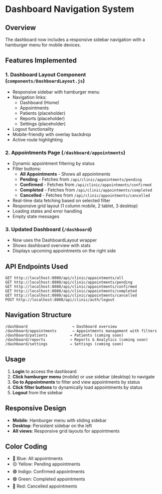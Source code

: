 # Dashboard Navigation System

## Overview
The dashboard now includes a responsive sidebar navigation with a hamburger menu for mobile devices.

## Features Implemented

### 1. **Dashboard Layout Component** (`components/DashboardLayout.js`)
- Responsive sidebar with hamburger menu
- Navigation links:
  - Dashboard (Home)
  - Appointments
  - Patients (placeholder)
  - Reports (placeholder)
  - Settings (placeholder)
- Logout functionality
- Mobile-friendly with overlay backdrop
- Active route highlighting

### 2. **Appointments Page** (`/dashboard/appointments`)
- Dynamic appointment filtering by status
- Filter buttons:
  - **All Appointments** - Shows all appointments
  - **Pending** - Fetches from `/api/clinic/appointments/pending`
  - **Confirmed** - Fetches from `/api/clinic/appointments/confirmed`
  - **Completed** - Fetches from `/api/clinic/appointments/completed`
  - **Cancelled** - Fetches from `/api/clinic/appointments/cancelled`
- Real-time data fetching based on selected filter
- Responsive grid layout (1 column mobile, 2 tablet, 3 desktop)
- Loading states and error handling
- Empty state messages

### 3. **Updated Dashboard** (`/dashboard`)
- Now uses the DashboardLayout wrapper
- Shows dashboard overview with stats
- Displays upcoming appointments on the right side

## API Endpoints Used

```
GET http://localhost:8080/api/clinic/appointments/all
GET http://localhost:8080/api/clinic/appointments/pending
GET http://localhost:8080/api/clinic/appointments/confirmed
GET http://localhost:8080/api/clinic/appointments/completed
GET http://localhost:8080/api/clinic/appointments/cancelled
POST http://localhost:8080/api/clinic/auth/logout
```

## Navigation Structure

```
/dashboard                    → Dashboard overview
/dashboard/appointments       → Appointments management with filters
/dashboard/patients          → Patients (coming soon)
/dashboard/reports           → Reports & Analytics (coming soon)
/dashboard/settings          → Settings (coming soon)
```

## Usage

1. **Login** to access the dashboard
2. **Click hamburger menu** (mobile) or use sidebar (desktop) to navigate
3. **Go to Appointments** to filter and view appointments by status
4. **Click filter buttons** to dynamically load appointments by status
5. **Logout** from the sidebar

## Responsive Design
- **Mobile**: Hamburger menu with sliding sidebar
- **Desktop**: Persistent sidebar on the left
- **All views**: Responsive grid layouts for appointments

## Color Coding
- 🔵 Blue: All appointments
- 🟡 Yellow: Pending appointments
- 🟣 Indigo: Confirmed appointments
- 🟢 Green: Completed appointments
- 🔴 Red: Cancelled appointments
